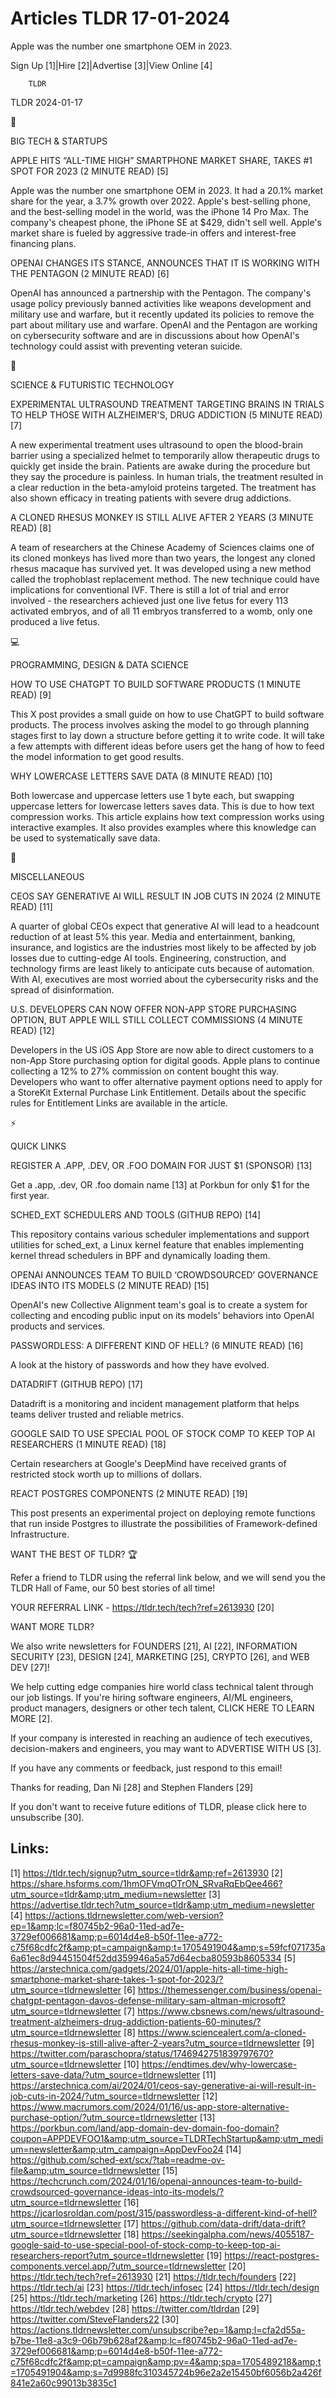 # Articles TLDR 17-01-2024

Apple was the number one smartphone OEM in 2023.  

Sign Up [1]|Hire [2]|Advertise [3]|View Online [4] 

		TLDR 

TLDR 2024-01-17

📱 

BIG TECH & STARTUPS

 APPLE HITS “ALL-TIME HIGH” SMARTPHONE MARKET SHARE, TAKES #1 SPOT
FOR 2023 (2 MINUTE READ) [5] 

 Apple was the number one smartphone OEM in 2023. It had a 20.1%
market share for the year, a 3.7% growth over 2022. Apple's
best-selling phone, and the best-selling model in the world, was the
iPhone 14 Pro Max. The company's cheapest phone, the iPhone SE at
$429, didn't sell well. Apple's market share is fueled by aggressive
trade-in offers and interest-free financing plans. 

 OPENAI CHANGES ITS STANCE, ANNOUNCES THAT IT IS WORKING WITH THE
PENTAGON (2 MINUTE READ) [6] 

 OpenAI has announced a partnership with the Pentagon. The company's
usage policy previously banned activities like weapons development and
military use and warfare, but it recently updated its policies to
remove the part about military use and warfare. OpenAI and the
Pentagon are working on cybersecurity software and are in discussions
about how OpenAI's technology could assist with preventing veteran
suicide. 

🚀 

SCIENCE & FUTURISTIC TECHNOLOGY

 EXPERIMENTAL ULTRASOUND TREATMENT TARGETING BRAINS IN TRIALS TO HELP
THOSE WITH ALZHEIMER'S, DRUG ADDICTION (5 MINUTE READ) [7] 

 A new experimental treatment uses ultrasound to open the blood-brain
barrier using a specialized helmet to temporarily allow therapeutic
drugs to quickly get inside the brain. Patients are awake during the
procedure but they say the procedure is painless. In human trials, the
treatment resulted in a clear reduction in the beta-amyloid proteins
targeted. The treatment has also shown efficacy in treating patients
with severe drug addictions. 

 A CLONED RHESUS MONKEY IS STILL ALIVE AFTER 2 YEARS (3 MINUTE READ)
[8] 

 A team of researchers at the Chinese Academy of Sciences claims one
of its cloned monkeys has lived more than two years, the longest any
cloned rhesus macaque has survived yet. It was developed using a new
method called the trophoblast replacement method. The new technique
could have implications for conventional IVF. There is still a lot of
trial and error involved - the researchers achieved just one live
fetus for every 113 activated embryos, and of all 11 embryos
transferred to a womb, only one produced a live fetus. 

💻 

PROGRAMMING, DESIGN & DATA SCIENCE

 HOW TO USE CHATGPT TO BUILD SOFTWARE PRODUCTS (1 MINUTE READ) [9] 

 This X post provides a small guide on how to use ChatGPT to build
software products. The process involves asking the model to go through
planning stages first to lay down a structure before getting it to
write code. It will take a few attempts with different ideas before
users get the hang of how to feed the model information to get good
results. 

 WHY LOWERCASE LETTERS SAVE DATA (8 MINUTE READ) [10] 

 Both lowercase and uppercase letters use 1 byte each, but swapping
uppercase letters for lowercase letters saves data. This is due to how
text compression works. This article explains how text compression
works using interactive examples. It also provides examples where this
knowledge can be used to systematically save data. 

🎁 

MISCELLANEOUS

 CEOS SAY GENERATIVE AI WILL RESULT IN JOB CUTS IN 2024 (2 MINUTE
READ) [11] 

 A quarter of global CEOs expect that generative AI will lead to a
headcount reduction of at least 5% this year. Media and entertainment,
banking, insurance, and logistics are the industries most likely to be
affected by job losses due to cutting-edge AI tools. Engineering,
construction, and technology firms are least likely to anticipate cuts
because of automation. With AI, executives are most worried about the
cybersecurity risks and the spread of disinformation. 

 U.S. DEVELOPERS CAN NOW OFFER NON-APP STORE PURCHASING OPTION, BUT
APPLE WILL STILL COLLECT COMMISSIONS (4 MINUTE READ) [12] 

 Developers in the US iOS App Store are now able to direct customers
to a non-App Store purchasing option for digital goods. Apple plans to
continue collecting a 12% to 27% commission on content bought this
way. Developers who want to offer alternative payment options need to
apply for a StoreKit External Purchase Link Entitlement. Details about
the specific rules for Entitlement Links are available in the article.


⚡ 

QUICK LINKS

 REGISTER A .APP, .DEV, OR .FOO DOMAIN FOR JUST $1 (SPONSOR) [13] 

 Get a .app, .dev, OR .foo domain name [13] at Porkbun for only $1 for
the first year. 

 SCHED_EXT SCHEDULERS AND TOOLS (GITHUB REPO) [14] 

 This repository contains various scheduler implementations and
support utilities for sched_ext, a Linux kernel feature that enables
implementing kernel thread schedulers in BPF and dynamically loading
them. 

 OPENAI ANNOUNCES TEAM TO BUILD ‘CROWDSOURCED’ GOVERNANCE IDEAS
INTO ITS MODELS (2 MINUTE READ) [15] 

 OpenAI's new Collective Alignment team's goal is to create a system
for collecting and encoding public input on its models' behaviors into
OpenAI products and services. 

 PASSWORDLESS: A DIFFERENT KIND OF HELL? (6 MINUTE READ) [16] 

 A look at the history of passwords and how they have evolved. 

 DATADRIFT (GITHUB REPO) [17] 

 Datadrift is a monitoring and incident management platform that helps
teams deliver trusted and reliable metrics. 

 GOOGLE SAID TO USE SPECIAL POOL OF STOCK COMP TO KEEP TOP AI
RESEARCHERS (1 MINUTE READ) [18] 

 Certain researchers at Google's DeepMind have received grants of
restricted stock worth up to millions of dollars. 

 REACT POSTGRES COMPONENTS (2 MINUTE READ) [19] 

 This post presents an experimental project on deploying remote
functions that run inside Postgres to illustrate the possibilities of
Framework-defined Infrastructure. 

WANT THE BEST OF TLDR? 🏆

Refer a friend to TLDR using the referral link below, and we will send
you the TLDR Hall of Fame, our 50 best stories of all time!

YOUR REFERRAL LINK - https://tldr.tech/tech?ref=2613930 [20]

WANT MORE TLDR?

We also write newsletters for FOUNDERS [21], AI [22], INFORMATION
SECURITY [23], DESIGN [24], MARKETING [25], CRYPTO [26], and WEB DEV
[27]!

 We help cutting edge companies hire world class technical talent
through our job listings. If you're hiring software engineers, AI/ML
engineers, product managers, designers or other tech talent, CLICK
HERE TO LEARN MORE [2]. 

If your company is interested in reaching an audience of tech
executives, decision-makers and engineers, you may want to ADVERTISE
WITH US [3]. 

If you have any comments or feedback, just respond to this email! 

Thanks for reading, 
Dan Ni [28] and Stephen Flanders [29] 

If you don't want to receive future editions of TLDR, please click
here to unsubscribe [30]. 

 

Links:
------
[1] https://tldr.tech/signup?utm_source=tldr&amp;ref=2613930
[2] https://share.hsforms.com/1hmOFVmqOTrON_SRvaRqEbQee466?utm_source=tldr&amp;utm_medium=newsletter
[3] https://advertise.tldr.tech?utm_source=tldr&amp;utm_medium=newsletter
[4] https://actions.tldrnewsletter.com/web-version?ep=1&amp;lc=f80745b2-96a0-11ed-ad7e-3729ef006681&amp;p=6014d4e8-b50f-11ee-a772-c75f68cdfc2f&amp;pt=campaign&amp;t=1705491904&amp;s=59fcf071735a6a61ec8d94451504f52dd359946a5a57d64ecba80593b8605334
[5] https://arstechnica.com/gadgets/2024/01/apple-hits-all-time-high-smartphone-market-share-takes-1-spot-for-2023/?utm_source=tldrnewsletter
[6] https://themessenger.com/business/openai-chatgpt-pentagon-davos-defense-military-sam-altman-microsoft?utm_source=tldrnewsletter
[7] https://www.cbsnews.com/news/ultrasound-treatment-alzheimers-drug-addiction-patients-60-minutes/?utm_source=tldrnewsletter
[8] https://www.sciencealert.com/a-cloned-rhesus-monkey-is-still-alive-after-2-years?utm_source=tldrnewsletter
[9] https://twitter.com/paraschopra/status/1746942751839797670?utm_source=tldrnewsletter
[10] https://endtimes.dev/why-lowercase-letters-save-data/?utm_source=tldrnewsletter
[11] https://arstechnica.com/ai/2024/01/ceos-say-generative-ai-will-result-in-job-cuts-in-2024/?utm_source=tldrnewsletter
[12] https://www.macrumors.com/2024/01/16/us-app-store-alternative-purchase-option/?utm_source=tldrnewsletter
[13] https://porkbun.com/land/app-domain-dev-domain-foo-domain?coupon=APPDEVFOO1&amp;utm_source=TLDRTechStartup&amp;utm_medium=newsletter&amp;utm_campaign=AppDevFoo24
[14] https://github.com/sched-ext/scx/?tab=readme-ov-file&amp;utm_source=tldrnewsletter
[15] https://techcrunch.com/2024/01/16/openai-announces-team-to-build-crowdsourced-governance-ideas-into-its-models/?utm_source=tldrnewsletter
[16] https://jcarlosroldan.com/post/315/passwordless-a-different-kind-of-hell?utm_source=tldrnewsletter
[17] https://github.com/data-drift/data-drift?utm_source=tldrnewsletter
[18] https://seekingalpha.com/news/4055187-google-said-to-use-special-pool-of-stock-comp-to-keep-top-ai-researchers-report?utm_source=tldrnewsletter
[19] https://react-postgres-components.vercel.app/?utm_source=tldrnewsletter
[20] https://tldr.tech/tech?ref=2613930
[21] https://tldr.tech/founders
[22] https://tldr.tech/ai
[23] https://tldr.tech/infosec
[24] https://tldr.tech/design
[25] https://tldr.tech/marketing
[26] https://tldr.tech/crypto
[27] https://tldr.tech/webdev
[28] https://twitter.com/tldrdan
[29] https://twitter.com/SteveFlanders22
[30] https://actions.tldrnewsletter.com/unsubscribe?ep=1&amp;l=cfa2d55a-b7be-11e8-a3c9-06b79b628af2&amp;lc=f80745b2-96a0-11ed-ad7e-3729ef006681&amp;p=6014d4e8-b50f-11ee-a772-c75f68cdfc2f&amp;pt=campaign&amp;pv=4&amp;spa=1705489218&amp;t=1705491904&amp;s=7d9988fc310345724b96e2a2e15450bf6056b2a426f841e2a60c99013b3835c1